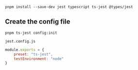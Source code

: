 


```shell
pnpm install --save-dev jest typescript ts-jest @types/jest
```


## Create the config file

```shell
pnpm ts-jest config:init
```


`jest.config.js`

```js
module.exports = {
	preset: "ts-jest",
	testEnvironment: "node"
}
```

